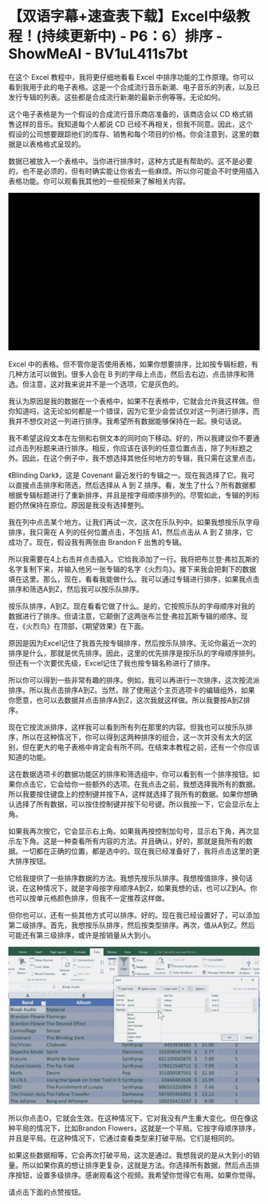 # 【双语字幕+速查表下载】Excel中级教程！(持续更新中) - P6：6）排序 - ShowMeAI - BV1uL411s7bt

在这个 Excel 教程中，我将更仔细地看看 Excel 中排序功能的工作原理。你可以看到我用于此的电子表格。这是一个合成流行音乐新潮、电子音乐的列表，以及已发行专辑的列表。这些都是合成流行新潮的最新示例等等。无论如何。

这个电子表格是为一个假设的合成流行音乐商店准备的，该商店会以 CD 格式销售这样的音乐。我知道每个人都说 CD 已经不再相关，但我不同意。因此，这个假设的公司想要跟踪他们的库存、销售和每个项目的价格。你会注意到，这里的数据是以表格格式呈现的。

数据已被放入一个表格中。当你进行排序时，这种方式是有帮助的。这不是必要的，也不是必须的，但有时确实能让你省去一些麻烦。所以你可能会不时使用插入表格功能。你可以观看我其他的一些视频来了解相关内容。

![](img/72d133b0415333e48ab10289a25b8d58_1.png)

Excel 中的表格。但不管你是否使用表格，如果你想要排序，比如按专辑标题，有几种方法可以做到。很多人会在 B 列的字母上点击，然后去右边，点击排序和筛选。但注意，这对我来说并不是一个选项，它是灰色的。

我认为原因是我的数据在一个表格中，如果不在表格中，它就会允许我这样做。但你知道吗，这无论如何都是一个错误，因为它至少会尝试仅对这一列进行排序，而我并不想仅对这一列进行排序。我希望所有数据能够保持在一起。换句话说。

我不希望这段文本在左侧和右侧文本的同时向下移动。好的，所以我建议你不要通过点击列标题来进行排序。相反，你应该在该列的任意位置点击，除了列标题之外。因此，在这个例子中，我不想选择其他任何地方的专辑，我只需在这里点击。

《Blinding Dark》，这是 Covenant 最近发行的专辑之一。现在我选择了它。我可以直接点击排序和筛选，然后选择从 A 到 Z 排序。看，发生了什么？所有数据都根据专辑标题进行了重新排序，并且是按字母顺序排列的。尽管如此，专辑的列标题仍然保持在原位。原因是我没有选择整列。

我在列中点击某个地方。让我们再试一次，这次在乐队列中。如果我想按乐队字母排序，我只需在 A 列的任何位置点击，不包括 A1，然后点击从 A 到 Z 排序，它成功了。现在，假设我有两张由 Brandon F 出售的专辑。

所以我需要在4上右击并点击插入。它给我添加了一行。我将把布兰登·弗拉瓦斯的名字复制下来，并输入他另一张专辑的名字《火烈鸟》。接下来我会把剩下的数据填在这里。那么，现在，看看我能做什么。我可以通过专辑进行排序，如果我点击排序和筛选A到Z，然后我可以按乐队排序。

按乐队排序，A到Z。现在看看它做了什么。是的，它按照乐队的字母顺序对我的数据进行了排序。但请注意，它颠倒了这两张布兰登·弗拉瓦斯专辑的顺序。现在，《火烈鸟》在顶部，《期望效果》在下面。

原因是因为Excel记住了我首先按专辑排序，然后按乐队排序。无论你最近一次的排序是什么，那就是优先排序。因此，这里的优先排序是按乐队的字母顺序排列。但还有一个次要优先级，Excel记住了我也按专辑名称进行了排序。

所以你可以得到一些非常有趣的排序。例如，我可以再进行一次排序，这次按流派排序。所以我点击排序A到Z。当然，除了使用这个主页选项卡的编辑组外，如果你愿意，也可以去数据并点击排序A到Z，这次我就这样做。所以我要按A到Z排序。

现在它按流派排序，这样我可以看到所有列在那里的内容。但我也可以按乐队排序，所以在这种情况下，你可以得到这两种排序的组合，这一次并没有太大的区别，但在更大的电子表格中肯定会有所不同。在结束本教程之前，还有一个你应该知道的功能。

这在数据选项卡的数据功能区的排序和筛选组中，你可以看到有一个排序按钮。如果你点击它，它会给你一些额外的选项。在我点击之前，我想选择我所有的数据。所以我要按住键盘上的控制键并按下A，这样就选择了我所有的数据。如果你想确认选择了所有数据，可以按住控制键并按下句号键。所以我按一下，它会显示左上角。

如果我再次按它，它会显示右上角。如果我再按控制加句号，显示右下角，再次显示左下角。这是一种查看所有内容的方法。并且确认，好的，那就是我所有的数据。一切都在正确的位置，都是选中的。现在我已经准备好了，我将点击这里的更大排序按钮。

它给我提供了一些排序数据的方法。我想先按乐队排序。我想按值排序，换句话说，在这种情况下，就是字母按字母顺序A到Z，如果我想的话，也可以Z到A。你也可以按单元格颜色排序，但我不一定推荐这样做。

但你也可以，还有一些其他方式可以排序。好的。现在我已经设置好了，可以添加第二级排序。首先，我想按乐队排序，然后按类型排序。再次，值从A到Z。然后可能还有第三级排序，或许是按销量从大到小。

![](img/72d133b0415333e48ab10289a25b8d58_3.png)

所以你点击O，它就会生效。在这种情况下，它对我没有产生重大变化。但在像这种平局的情况下，比如Brandon Flowers，这就是一个平局。它按字母顺序排序，并且是平局。在这种情况下，它通过查看类型来打破平局。它们是相同的。

如果这些数据相等，它会再次打破平局，这次是通过。我想我说的是从大到小的销量。所以如果你真的想让排序更复杂，这就是方法。你选择所有数据，然后点击排序按钮，设置多级排序。感谢观看这个视频。我希望你觉得它有用。如果你觉得。

请点击下面的点赞按钮。
